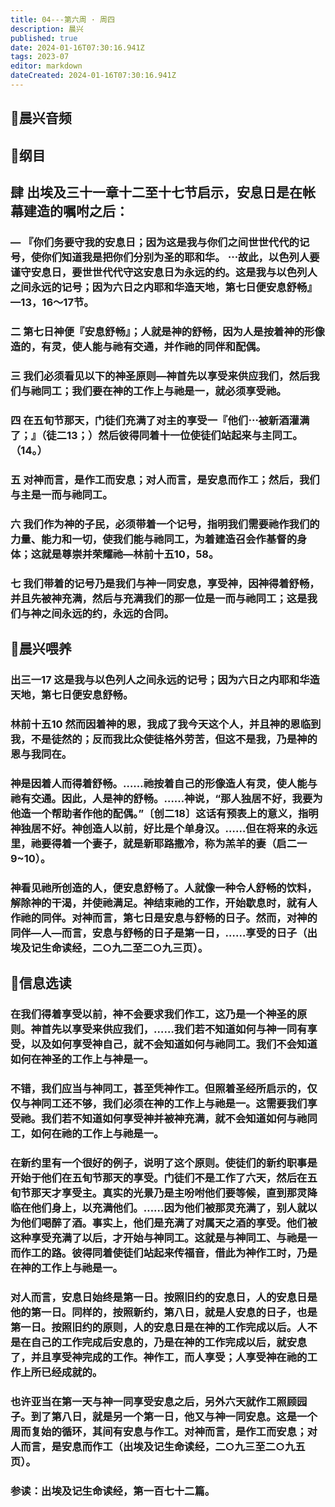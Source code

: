 ```yaml
---
title: 04---第六周 · 周四
description: 晨兴
published: true
date: 2024-01-16T07:30:16.941Z
tags: 2023-07
editor: markdown
dateCreated: 2024-01-16T07:30:16.941Z
---
```


## 🎵晨兴音频

## 📖纲目

## 肆 出埃及三十一章十二至十七节启示，安息日是在帐幕建造的嘱咐之后：

### — 『你们务要守我的安息日；因为这是我与你们之间世世代代的记号，使你们知道我是把你们分别为圣的耶和华。 ⋯故此，以色列人要谨守安息日，要世世代代守这安息日为永远的约。这是我与以色列人之间永远的记号；因为六日之内耶和华造天地，第七日便安息舒畅』—13，16～17节。

### 二 第七日神便『安息舒畅』；人就是神的舒畅，因为人是按着神的形像造的，有灵，使人能与祂有交通，并作祂的同伴和配偶。

### 三 我们必须看见以下的神圣原则—神首先以享受来供应我们，然后我们与祂同工；我们要在神的工作上与祂是一，就必须享受祂。

### 四 在五旬节那天，门徒们充满了对主的享受一『他们⋯被新酒灌满了；』（徒二13；）然后彼得同着十一位使徒们站起来与主同工。 （14。）

### 五 对神而言，是作工而安息；对人而言，是安息而作工；然后，我们与主是一而与祂同工。

### 六 我们作为神的子民，必须带着一个记号，指明我们需要祂作我们的力量、能力和一切，使我们能与祂同工，为着建造召会作基督的身体；这就是尊崇并荣耀祂—林前十五10，58。

### 七 我们带着的记号乃是我们与神一同安息，享受神，因神得着舒畅，并且先被神充满，然后与充满我们的那一位是一而与祂同工；这是我们与神之间永远的约，永远的合同。

## 📖晨兴喂养

### 出三一17    这是我与以色列人之间永远的记号；因为六日之内耶和华造天地，第七日便安息舒畅。

### 林前十五10    然而因着神的恩，我成了我今天这个人，并且神的恩临到我，不是徒然的；反而我比众使徒格外劳苦，但这不是我，乃是神的恩与我同在。

### 神是因着人而得着舒畅。……祂按着自己的形像造人有灵，使人能与祂有交通。因此，人是神的舒畅。……神说，“那人独居不好，我要为他造一个帮助者作他的配偶。”〔创二18〕这话有预表上的意义，指明神独居不好。神创造人以前，好比是个单身汉。……但在将来的永远里，祂要得着一个妻子，就是新耶路撒冷，称为羔羊的妻（启二一9~10）。

### 神看见祂所创造的人，便安息舒畅了。人就像一种令人舒畅的饮料，解除神的干渴，并使祂满足。神结束祂的工作，开始歇息时，就有人作祂的同伴。对神而言，第七日是安息与舒畅的日子。然而，对神的同伴—人—而言，安息与舒畅的日子是第一日，……享受的日子（出埃及记生命读经，二○九二至二○九三页）。

## 📖信息选读

### 在我们得着享受以前，神不会要求我们作工，这乃是一个神圣的原则。神首先以享受来供应我们，……我们若不知道如何与神一同有享受，以及如何享受神自己，就不会知道如何与祂同工。我们不会知道如何在神圣的工作上与神是一。

### 不错，我们应当与神同工，甚至凭神作工。但照着圣经所启示的，仅仅与神同工还不够，我们必须在神的工作上与祂是一。这需要我们享受祂。我们若不知道如何享受神并被神充满，就不会知道如何与祂同工，如何在祂的工作上与祂是一。

### 在新约里有一个很好的例子，说明了这个原则。使徒们的新约职事是开始于他们在五旬节那天的享受。门徒们不是工作了六天，然后在五旬节那天才享受主。真实的光景乃是主吩咐他们要等候，直到那灵降临在他们身上，以充满他们。……因为他们被那灵充满了，别人就以为他们喝醉了酒。事实上，他们是充满了对属天之酒的享受。他们被这种享受充满了以后，才开始与神同工。这就是与神同工、与祂是一而作工的路。彼得同着使徒们站起来传福音，借此为神作工时，乃是在神的工作上与祂是一。

### 对人而言，安息日始终是第一日。按照旧约的安息日，人的安息日是他的第一日。同样的，按照新约，第八日，就是人安息的日子，也是第一日。按照旧约的原则，人的安息日是在神的工作完成以后。人不是在自己的工作完成后安息的，乃是在神的工作完成以后，就安息了，并且享受神完成的工作。神作工，而人享受；人享受神在祂的工作上所已经成就的。

### 也许亚当在第一天与神一同享受安息之后，另外六天就作工照顾园子。到了第八日，就是另一个第一日，他又与神一同安息。这是一个周而复始的循环，其间有安息与作工。对神而言，是作工而安息；对人而言，是安息而作工（出埃及记生命读经，二○九三至二○九五页）。

### 参读：出埃及记生命读经，第一百七十二篇。
<!-- Google tag (gtag.js) -->
<script async src="https://www.googletagmanager.com/gtag/js?id=G-1P8709Z16T"></script>
<script>
  window.dataLayer = window.dataLayer || [];
  function gtag(){dataLayer.push(arguments);}
  gtag('js', new Date());

  gtag('config', 'G-1P8709Z16T');
</script>